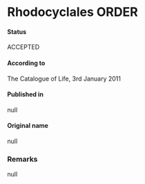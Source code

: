 # Rhodocyclales ORDER

#### Status
ACCEPTED

#### According to
The Catalogue of Life, 3rd January 2011

#### Published in
null

#### Original name
null

### Remarks
null